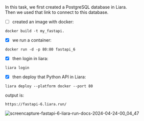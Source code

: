 In this task, we first created a PostgreSQL database in Liara.<br>
Then we used  that link to connect to this database.
- [ ]  created an image with docker:
```
docker build -t my_fastapi.
```
- [x] we run a container:
```
docker run -d -p 80:80 fastapi_6
```
- [x] then login in liara:
```
liara login
```
- [x] then deploy that Python API in Liara:

```
liara deploy --platform docker --port 80
```
output is:
```
https://fastapi-6.liara.run/
```

![screencapture-fastapi-6-liara-run-docs-2024-04-24-00_04_47](https://github.com/mori-cyber/PyDeploy/assets/65276280/a872d341-ec8e-46ed-878c-6ae28eeaa420)



